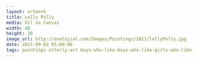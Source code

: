 ```yaml
---
layout: artwork
title: Lolly Polly
media: Oil on Canvas
width: 40
height: 30
image_url: http://enelojial.com/Images/Paintings/2011/lollyPolly.jpg
date: 2011-09-02 05:00:00
tags: paintings utterly-art boys-who-like-boys-who-like-girls-who-like-girls
---
```

